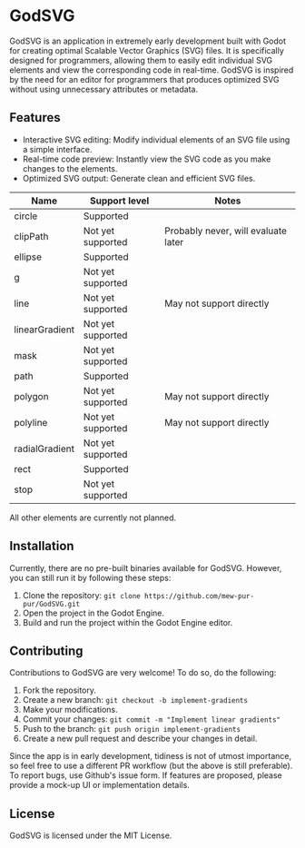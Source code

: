 # GodSVG

GodSVG is an application in extremely early development built with Godot for creating optimal Scalable Vector Graphics (SVG) files. It is specifically designed for programmers, allowing them to easily edit individual SVG elements and view the corresponding code in real-time.
GodSVG is inspired by the need for an editor for programmers that produces optimized SVG without using unnecessary attributes or metadata.

## Features

- Interactive SVG editing: Modify individual elements of an SVG file using a simple interface.
- Real-time code preview: Instantly view the SVG code as you make changes to the elements.
- Optimized SVG output: Generate clean and efficient SVG files.

| Name | Support level | Notes |
| --- | --- | --- |
| circle | Supported | |
| clipPath | Not yet supported | Probably never, will evaluate later |
| ellipse | Supported | |
| g | Not yet supported | |
| line | Not yet supported | May not support directly |
| linearGradient | Not yet supported | |
| mask | Not yet supported | |
| path | Supported | |
| polygon | Not yet supported | May not support directly |
| polyline | Not yet supported | May not support directly |
| radialGradient | Not yet supported | |
| rect | Supported | |
| stop | Not yet supported | |

All other elements are currently not planned.

## Installation

Currently, there are no pre-built binaries available for GodSVG. However, you can still run it by following these steps:

1. Clone the repository: `git clone https://github.com/mew-pur-pur/GodSVG.git`
2. Open the project in the Godot Engine.
3. Build and run the project within the Godot Engine editor.

## Contributing

Contributions to GodSVG are very welcome! To do so, do the following:

1. Fork the repository.
2. Create a new branch: `git checkout -b implement-gradients`
3. Make your modifications.
4. Commit your changes: `git commit -m "Implement linear gradients"`
5. Push to the branch: `git push origin implement-gradients`
6. Create a new pull request and describe your changes in detail.

Since the app is in early development, tidiness is not of utmost importance, so feel free to use a different PR workflow (but the above is still preferable).
To report bugs, use Github's issue form. If features are proposed, please provide a mock-up UI or implementation details.

## License

GodSVG is licensed under the MIT License.
